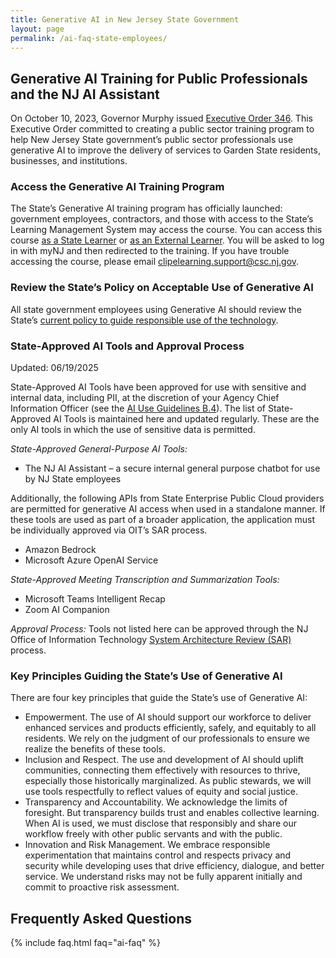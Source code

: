 ```yaml
---
title: Generative AI in New Jersey State Government
layout: page
permalink: /ai-faq-state-employees/
---
```


## Generative AI Training for Public Professionals and the NJ AI Assistant

On October 10, 2023, Governor Murphy issued [Executive Order 346](https://nj.gov/infobank/eo/056murphy/pdf/EO-346.pdf). This Executive Order committed to creating a public sector training program to help New Jersey State government’s public sector professionals use generative AI to improve the delivery of services to Garden State residents, businesses, and institutions.

### Access the Generative AI Training Program

The State’s Generative AI training program has officially launched: government employees, contractors, and those with access to the State’s Learning Management System may access the course. You can access this course [as a State Learner](https://stateofnewjersey.sabacloud.com/Saba/Web_spf/NA9P2PRD001/common/ledetail/CLIP.RAIPP.WBT/latestversion) or [as an External Learner](https://stateofnewjersey-external.sabacloud.com/Saba/Web_spf/NA9P2PRD001/common/ledetail/CLIP.RAIPP.WBT/latestversion). You will be asked to log in with myNJ and then redirected to the training. If you have trouble accessing the course, please email [clipelearning.support@csc.nj.gov](mailto:clipelearning.support@csc.nj.gov).

### Review the State’s Policy on Acceptable Use of Generative AI

All state government employees using Generative AI should review the State’s [current policy to guide responsible use of the technology](https://nj.gov/it/docs/ps/25-OIT-001-State-of-New-Jersey-Guidance-on-Responsible-Use-of-Generative-AI.pdf).

### State-Approved AI Tools and Approval Process

Updated: 06/19/2025

State-Approved AI Tools have been approved for use with sensitive and internal data, including PII, at the discretion of your Agency Chief Information Officer (see the [AI Use Guidelines B.4](https://nj.gov/it/docs/ps/25-OIT-001-State-of-New-Jersey-Guidance-on-Responsible-Use-of-Generative-AI.pdf)). The list of State-Approved AI Tools is maintained here and updated regularly. These are the only AI tools in which the use of sensitive data is permitted.

_State-Approved General-Purpose AI Tools:_

- The NJ AI Assistant – a secure internal general purpose chatbot for use by NJ State employees

Additionally, the following APIs from State Enterprise Public Cloud providers are permitted for generative AI access when used in a standalone manner. If these tools are used as part of a broader application, the application must be individually approved via OIT’s SAR process.

- Amazon Bedrock
- Microsoft Azure OpenAI Service

_State-Approved Meeting Transcription and Summarization Tools:_

- Microsoft Teams Intelligent Recap
- Zoom AI Companion

_Approval Process:_
Tools not listed here can be approved through the NJ Office of Information Technology [System Architecture Review (SAR)](https://nj.gov/it/whatwedo/sar/) process.

### Key Principles Guiding the State’s Use of Generative AI

There are four key principles that guide the State’s use of Generative AI:

- Empowerment. The use of AI should support our workforce to deliver enhanced services and products efficiently, safely, and equitably to all residents. We rely on the judgment of our professionals to ensure we realize the benefits of these tools.
- Inclusion and Respect. The use and development of AI should uplift communities, connecting them effectively with resources to thrive, especially those historically marginalized. As public stewards, we will use tools respectfully to reflect values of equity and social justice.
- Transparency and Accountability. We acknowledge the limits of foresight. But transparency builds trust and enables collective learning. When AI is used, we must disclose that responsibly and share our workflow freely with other public servants and with the public.
- Innovation and Risk Management. We embrace responsible experimentation that maintains control and respects privacy and security while developing uses that drive efficiency, dialogue, and better service. We understand risks may not be fully apparent initially and commit to proactive risk assessment.

## Frequently Asked Questions

{% include faq.html faq="ai-faq" %}

